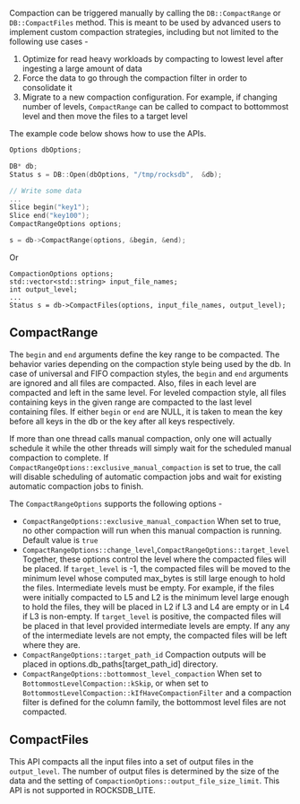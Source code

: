 Compaction can be triggered manually by calling the <code>DB::CompactRange</code> or <code>DB::CompactFiles</code> method. This is meant to be used by advanced users to implement custom compaction strategies, including but not limited to the following use cases -

1. Optimize for read heavy workloads by compacting to lowest level after ingesting a large amount of data
2. Force the data to go through the compaction filter in order to consolidate it
3. Migrate to a new compaction configuration. For example, if changing number of levels, <code>CompactRange</code> can be called to compact to bottommost level and then move the files to a target level

The example code below shows how to use the APIs.

```cpp
Options dbOptions;

DB* db;
Status s = DB::Open(dbOptions, "/tmp/rocksdb",  &db);

// Write some data
...
Slice begin("key1");
Slice end("key100");
CompactRangeOptions options;

s = db->CompactRange(options, &begin, &end);
```
Or
```
CompactionOptions options;
std::vector<std::string> input_file_names;
int output_level;
...
Status s = db->CompactFiles(options, input_file_names, output_level);
```

## CompactRange

The <code>begin</code> and <code>end</code> arguments define the key range to be compacted. The behavior varies depending on the compaction style being used by the db. In case of universal and FIFO compaction styles, the <code>begin</code> and <code>end</code> arguments are ignored and all files are compacted. Also, files in each level are compacted and left in the same level. For leveled compaction style, all files containing keys in the given range are compacted to the last level containing files. If either <code>begin</code> or <code>end</code> are NULL, it is taken to mean the key before all keys in the db or the key after all keys respectively.

If more than one thread calls manual compaction, only one will actually schedule it while the other threads will simply wait for the scheduled manual compaction to complete. If <code>CompactRangeOptions::exclusive_manual_compaction</code> is set to true, the call will disable scheduling of automatic compaction jobs and wait for existing automatic compaction jobs to finish.
 
The <code>CompactRangeOptions</code> supports the following options -
<ul>

<li><code>CompactRangeOptions::exclusive_manual_compaction</code> When set to true, no other compaction will run when this manual compaction is running. Default value is <code>true</code>

<li><code>CompactRangeOptions::change_level</code>,<code>CompactRangeOptions::target_level</code> Together, these options control the level where the compacted files will be placed. If <code>target_level</code> is -1, the compacted files will be moved to the minimum level whose computed max_bytes is still large enough to hold the files. Intermediate levels must be empty. For example, if the files were initially compacted to L5 and L2 is the minimum level large enough to hold the files, they will be placed in L2 if L3 and L4 are empty or in L4 if L3 is non-empty. If <code>target_level</code> is positive, the compacted files will be placed in that level provided intermediate levels are empty. If any any of the intermediate levels are not empty, the compacted files will be left where they are.

<li><code>CompactRangeOptions::target_path_id</code> Compaction outputs will be placed in options.db_paths[target_path_id] directory.

<li><code>CompactRangeOptions::bottommost_level_compaction</code> When set to <code>BottommostLevelCompaction::kSkip</code>, or when set to <code>BottommostLevelCompaction::kIfHaveCompactionFilter</code> and a compaction filter is defined for the column family, the bottommost level files are not compacted.
</ul>

##  CompactFiles

This API compacts all the input files into a set of output files in the <code>output_level</code>. The number of output files is determined by the size of the data and the setting of <code>CompactionOptions::output_file_size_limit</code>. This API is not supported in ROCKSDB_LITE.


